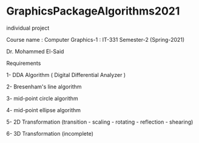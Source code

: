 # GraphicsPackageAlgorithms2021

individual project

Course name : Computer Graphics-1 : IT-331 Semester-2 (Spring-2021) 

Dr. Mohammed El-Said

Requirements

1- DDA Algorithm ( Digital Differential Analyzer )  

2- Bresenham's line algorithm  

3- mid-point circle algorithm  

4- mid-point ellipse algorithm  

5- 2D Transformation (transition - scaling - rotating - reflection - shearing)  

6- 3D Transformation (incomplete) 
